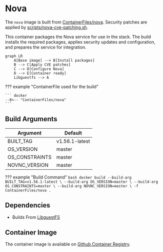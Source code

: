 # Nova

The `nova` image is built from [ContainerFiles/nova](https://github.com/rackerlabs/genestack-images/blob/main/ContainerFiles/nova). Security patches are applied by [scripts/nova-cve-patching.sh](https://github.com/rackerlabs/genestack-images/blob/main/scripts/nova-cve-patching.sh).

This container packages the Nova service for use in the stack. The build installs the required packages, applies security updates and configuration, and prepares the service for integration.

``` mermaid
graph LR
    A[Base image] --> B[Install packages]
    B --> C[Apply CVE patches]
    C --> D[Configure Nova]
    D --> E[Container ready]
    Libguestfs --> A
```

??? example "ContainerFile used for the build"

    ``` docker
    --8<-- "ContainerFiles/nova"
    ```

## Build Arguments

| Argument | Default |
| --- | --- |
| BUILT_TAG | v1.56.1-latest |
| OS_VERSION | master |
| OS_CONSTRAINTS | master |
| NOVNC_VERSION | master |

??? example "Build Command"
    ```bash
    docker build
    --build-arg BUILT_TAG=v1.56.1-latest \
    --build-arg OS_VERSION=master \
    --build-arg OS_CONSTRAINTS=master \
    --build-arg NOVNC_VERSION=master \
    -f ContainerFiles/nova .
    ```

## Dependencies

- Builds From [LibguestFS](libguestfs.md)

## Container Image

The container image is available on [Github Container Registry](https://github.com/rackerlabs/genestack-images/pkgs/container/genestack-images%2Fnova).
